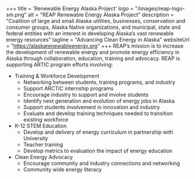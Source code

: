 +++
title = 'Renewable Energy Alaska Project'
logo = "/images/reap-logo-sm.png"
alt = "REAP Renewable Energy Alaska Project"
description = "Coalition of large and small Alaska utilities, businesses, conservation and consumer groups, Alaska Native organizations, and municipal, state and federal entities with an interest in developing Alaska’s vast renewable energy resources"
tagline = "Advancing Clean Energy in Alaska"
websiteUrl = "https://alaskarenewableenergy.org"
+++
REAP’s mission is to increase the development of renewable energy and promote energy efficiency in Alaska through collaboration, education, training and advocacy. REAP is supporting ARTIC program efforts involving:

- Training & Workforce Development
  - Networking between students, training programs, and industry
  - Support ARCTIC internship programs
  - Encourage industry to support and involve students
  - Identify next generation and evolution of energy jobs in Alaska
  - Support students involvement in innovation and industry
  - Evaluate and develop training techniques needed to transition existing workforce
- K-12 STEM Education
  - Develop and delivery of energy curriculum in partnership with University
  - Teacher training
  - Develop metrics to evaluation the impact of energy education
- Clean Energy Advocacy
  - Encourage community and industry connections and networking
  - Community wide energy literacy